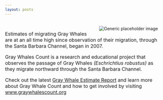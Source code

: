 ```yaml
---
layout: posts 
---
```

<div class="container-fluid" id="landing-content">
	<div class="col-lg-12">
	<br>
	<img class="featurette-image img-responsive center-block" src="{{site.url}}/img/news/GreyWhale.jpeg" alt="Generic placeholder image" style="float:right; PADDING-LEFT: 15px">
<font size="3px"><p>Estimates of migrating Gray Whales are at an all time high since observation of their migration, through the Santa Barbara Channel, began in 2007.</p>
<p>Gray Whales Count is a research and educational project that observes the passage of Gray Whales <em>(Eschrichtius robustus)</em> as they migrate northward through the Santa Barbara Channel.</p>
<p>Check out the latest <a href="/PDF/2016_GrayWhale_Estimate_Report.pdf" target="_blank">Gray Whale Estimate Report</a> and learn more about Gray Whale Count and how to get involved by visiting  <a href="http://www.graywhalescount.org/GWC/The_Count/The_Count.html" target="_blank">www.graywhalescount.org</a> </p>
</font>
</div>


